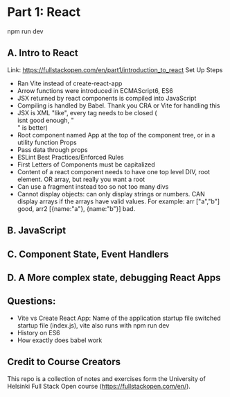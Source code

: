 # Part 1: React

npm run dev

## A. Intro to React
Link: https://fullstackopen.com/en/part1/introduction_to_react
Set Up Steps 
- Ran Vite instead of create-react-app 
- Arrow functions were introduced in ECMAScript6, ES6 
- JSX returned by react components is compiled into JavaScript
- Compiling is handled by Babel. Thank you CRA or Vite for handling this
- JSX is XML "like", every tag needs to be closed (<br> isnt good enough, "</br>" is better)
- Root component named App at the top of the component tree, or in a utility function
Props 
- Pass data through props 
- ESLint 
Best Practices/Enforced Rules 
- First Letters of Components must be capitalized 
- Content of a react component needs to have one top level DIV, root element. OR array, but really you want a root
- Can use a fragment instead too so not too many divs 
- Cannot display objects: can only display strings or numbers. CAN display arrays if the arrays have valid values. For example: arr ["a","b"] good, arr2 [{name:"a"}, {name:"b"}] bad. 

## B. JavaScript

## C. Component State, Event Handlers 

## D. A More complex state, debugging React Apps 


## Questions:
- Vite vs Create React App: Name of the application startup file switched startup file (index.js), vite also runs with npm run dev 
- History on ES6 
- How exactly does babel work 









## Credit to Course Creators 
This repo is a collection of notes and exercises form the University of Helsinki Full Stack Open course (https://fullstackopen.com/en/). 